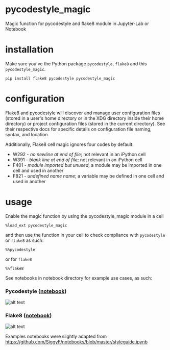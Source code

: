 # pycodestyle_magic
Magic function for pycodestyle and flake8 module in Jupyter-Lab or Notebook

# installation
Make sure you've the Python package `pycodestyle`, `flake8` and this `pycodestyle_magic`.

```
pip install flake8 pycodestyle pycodestyle_magic
```

# configuration

Flake8 and pycodestyle will discover and manage user configuration files
(stored in a user's home directory or in the XDG directory inside their home
directory) or project configuration files (stored in the current directory).
See their respective docs for specific details on configuration file naming,
syntax, and location.

Additionally, Flake8 cell magic ignores four codes by default:
  * W292 - *no newline at end of file*; not relevant in an iPython cell
  * W391 - *blank line at end of file*; not relevant in an iPython cell
  * F401 - *module imported but unused*; a module may be imported in one cell and used in another
  * F821 - *undefined name name*; a variable may be defined in one cell and used in another

# usage
Enable the magic function by using the pycodestyle_magic module in a cell

`%load_ext pycodestyle_magic`

and then use the function in your cell to check compliance with `pycodestyle` or `flake8` as such:

`%%pycodestyle`

or for `flake8`

`%%flake8`

See notebooks in notebook directory for example use cases, as such:
### Pycodestyle ([notebook](https://github.com/mattijn/pycodestyle_magic/blob/master/notebook/example%20pycodestyle_magic.ipynb))
![alt text](img/pycodestyle.PNG)

### Flake8 ([notebook](https://github.com/mattijn/pycodestyle_magic/blob/master/notebook/example%20flake8_magic.ipynb))
![alt text](img/flake8.PNG)

Examples notebooks were slightly adapted from
https://github.com/SiggyF/notebooks/blob/master/styleguide.ipynb
